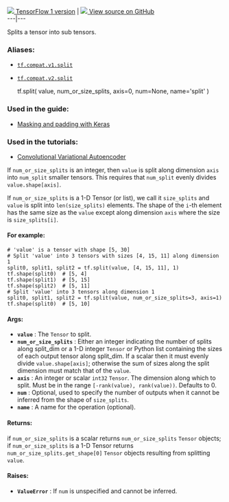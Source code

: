 [ ![](https://tensorflow.google.cn/images/tf_logo_32px.png) TensorFlow 1
version](/versions/r1.15/api_docs/python/tf/split) |  [
![](https://tensorflow.google.cn/images/GitHub-Mark-32px.png) View source on
GitHub
](https://github.com/tensorflow/tensorflow/blob/r2.0/tensorflow/python/ops/array_ops.py#L1642-L1710)  
---|---  
  
Splits a tensor into sub tensors.

### Aliases:

  * [`tf.compat.v1.split`](/api_docs/python/tf/split)
  * [`tf.compat.v2.split`](/api_docs/python/tf/split)

    
    
    tf.split(
        value,
        num_or_size_splits,
        axis=0,
        num=None,
        name='split'
    )
    

### Used in the guide:

  * [Masking and padding with Keras](https://tensorflow.google.cn/guide/keras/masking_and_padding)

### Used in the tutorials:

  * [Convolutional Variational Autoencoder](https://tensorflow.google.cn/tutorials/generative/cvae)

If `num_or_size_splits` is an integer, then `value` is split along dimension
`axis` into `num_split` smaller tensors. This requires that `num_split` evenly
divides `value.shape[axis]`.

If `num_or_size_splits` is a 1-D Tensor (or list), we call it `size_splits`
and `value` is split into `len(size_splits)` elements. The shape of the `i`-th
element has the same size as the `value` except along dimension `axis` where
the size is `size_splits[i]`.

#### For example:

    
    
    # 'value' is a tensor with shape [5, 30]
    # Split 'value' into 3 tensors with sizes [4, 15, 11] along dimension 1
    split0, split1, split2 = tf.split(value, [4, 15, 11], 1)
    tf.shape(split0)  # [5, 4]
    tf.shape(split1)  # [5, 15]
    tf.shape(split2)  # [5, 11]
    # Split 'value' into 3 tensors along dimension 1
    split0, split1, split2 = tf.split(value, num_or_size_splits=3, axis=1)
    tf.shape(split0)  # [5, 10]
    

#### Args:

  * **`value`** : The `Tensor` to split.
  * **`num_or_size_splits`** : Either an integer indicating the number of splits along split_dim or a 1-D integer `Tensor` or Python list containing the sizes of each output tensor along split_dim. If a scalar then it must evenly divide `value.shape[axis]`; otherwise the sum of sizes along the split dimension must match that of the `value`.
  * **`axis`** : An integer or scalar `int32` `Tensor`. The dimension along which to split. Must be in the range `[-rank(value), rank(value))`. Defaults to 0.
  * **`num`** : Optional, used to specify the number of outputs when it cannot be inferred from the shape of `size_splits`.
  * **`name`** : A name for the operation (optional).

#### Returns:

if `num_or_size_splits` is a scalar returns `num_or_size_splits` `Tensor`
objects; if `num_or_size_splits` is a 1-D Tensor returns
`num_or_size_splits.get_shape[0]` `Tensor` objects resulting from splitting
`value`.

#### Raises:

  * **`ValueError`** : If `num` is unspecified and cannot be inferred.

